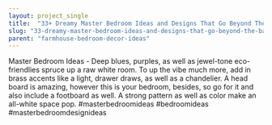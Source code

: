 ```yaml
---
layout: project_single
title:  "33+ Dreamy Master Bedroom Ideas and Designs That Go Beyond The Basic"
slug: "33-dreamy-master-bedroom-ideas-and-designs-that-go-beyond-the-basic"
parent: "farmhouse-bedroom-decor-ideas"
---
```

Master Bedroom Ideas - Deep blues, purples, as well as jewel-tone eco-friendlies spruce up a raw white room. To up the vibe much more, add in brass accents like a light, drawer draws, as well as a chandelier. A head board is amazing, however this is your bedroom, besides, so go for it and also include a footboard as well. A strong pattern as well as color make an all-white space pop. #masterbedroomideas #bedroomideas #masterbedroomdesignideas